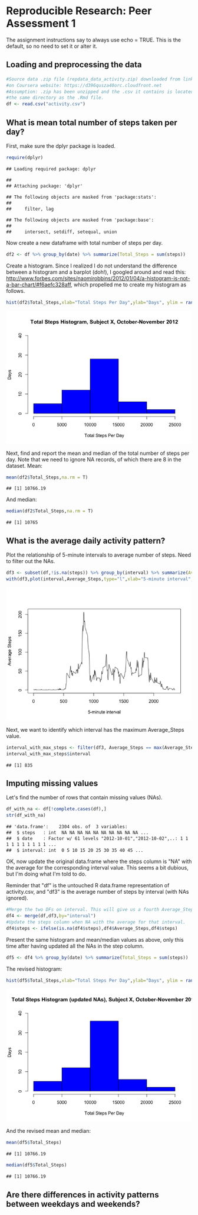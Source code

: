 # Reproducible Research: Peer Assessment 1

The assignment instructions say to always use echo = TRUE. This is the default, so no need to set it or alter it. 

## Loading and preprocessing the data


```r
#Source data .zip file (repdata_data_activity.zip) downloaded from link 
#on Coursera website: https://d396qusza40orc.cloudfront.net
#Assumption: .zip has been unzipped and the .csv it contains is located in 
#the same directory as the .Rmd file.
df <- read.csv("activity.csv")
```

## What is mean total number of steps taken per day?
First, make sure the dplyr package is loaded. 

```r
require(dplyr)
```

```
## Loading required package: dplyr
```

```
## 
## Attaching package: 'dplyr'
```

```
## The following objects are masked from 'package:stats':
## 
##     filter, lag
```

```
## The following objects are masked from 'package:base':
## 
##     intersect, setdiff, setequal, union
```
Now create a new dataframe with total number of steps per day.


```r
df2 <- df %>% group_by(date) %>% summarize(Total_Steps = sum(steps))
```

Create a histogram. Since I realized I do not understand the difference 
between a histogram and a barplot (doh!), I googled around and read this:
http://www.forbes.com/sites/naomirobbins/2012/01/04/a-histogram-is-not-a-bar-chart/#f6aefc328aff, which propelled me to create my histogram as follows.


```r
hist(df2$Total_Steps,xlab="Total Steps Per Day",ylab="Days", ylim = range(0,40),main="Total Steps Histogram, Subject X, October-November 2012",col = "blue")
```

![](PA1_template_files/figure-html/unnamed-chunk-4-1.png)<!-- -->

Next, find and report the mean and median of the total number of steps per day. 
Note that we need to ignore NA records, of which there are 8 in the dataset. 
Mean:


```r
mean(df2$Total_Steps,na.rm = T)
```

```
## [1] 10766.19
```
And median:

```r
median(df2$Total_Steps,na.rm = T)
```

```
## [1] 10765
```

## What is the average daily activity pattern?

Plot the relationship of 5-minute intervals to average number of steps. Need to filter out the NAs. 


```r
df3 <- subset(df,!is.na(steps)) %>% group_by(interval) %>% summarize(Average_Steps = mean(steps))
with(df3,plot(interval,Average_Steps,type="l",xlab="5-minute interval", ylab="Average Steps"))
```

![](PA1_template_files/figure-html/unnamed-chunk-7-1.png)<!-- -->

Next, we want to identify which interval has the maximum Average_Steps value. 


```r
interval_with_max_steps <- filter(df3, Average_Steps == max(Average_Steps))
interval_with_max_steps$interval
```

```
## [1] 835
```

## Imputing missing values

Let's find the number of rows that contain missing values (NAs).


```r
df_with_na <- df[!complete.cases(df),]
str(df_with_na)
```

```
## 'data.frame':	2304 obs. of  3 variables:
##  $ steps   : int  NA NA NA NA NA NA NA NA NA NA ...
##  $ date    : Factor w/ 61 levels "2012-10-01","2012-10-02",..: 1 1 1 1 1 1 1 1 1 1 ...
##  $ interval: int  0 5 10 15 20 25 30 35 40 45 ...
```

OK, now update the original data.frame where the steps column is "NA" with the average for the corresponding interval value. This seems a bit dubious, but I'm doing what I'm told to do. 

Reminder that "df" is the untouched R data.frame representation of activity.csv, and
"df3" is the average number of steps by interval (with NAs ignored).


```r
#Merge the two DFs on interval. This will give us a fourth Average_Steps column.
df4 <- merge(df,df3,by="interval")
#Update the steps column when NA with the average for that interval.
df4$steps <- ifelse(is.na(df4$steps),df4$Average_Steps,df4$steps)
```
Present the same histogram and mean/median values as above, only this time after having updated all the NAs in the step column. 


```r
df5 <- df4 %>% group_by(date) %>% summarize(Total_Steps = sum(steps))
```
The revised histogram:


```r
hist(df5$Total_Steps,xlab="Total Steps Per Day",ylab="Days", ylim = range(0,40),main="Total Steps Histogram (updated NAs), Subject X, October-November 2012",col = "blue")
```

![](PA1_template_files/figure-html/unnamed-chunk-12-1.png)<!-- -->

And the revised mean and median:


```r
mean(df5$Total_Steps)
```

```
## [1] 10766.19
```

```r
median(df5$Total_Steps)
```

```
## [1] 10766.19
```

## Are there differences in activity patterns between weekdays and weekends?
